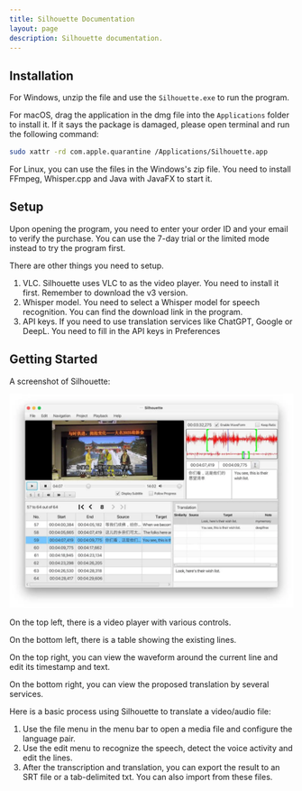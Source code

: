 ```yaml
---
title: Silhouette Documentation
layout: page
description: Silhouette documentation.
---
```


## Installation

For Windows, unzip the file and use the `Silhouette.exe` to run the program.

For macOS, drag the application in the dmg file into the `Applications` folder to install it. If it says the package is damaged, please open terminal and run the following command:

```bash
sudo xattr -rd com.apple.quarantine /Applications/Silhouette.app
```

For Linux, you can use the files in the Windows's zip file. You need to install FFmpeg, Whisper.cpp and Java with JavaFX to start it.


## Setup

Upon opening the program, you need to enter your order ID and your email to verify the purchase. You can use the 7-day trial or the limited mode instead to try the program first.


There are other things you need to setup.

1. VLC. Silhouette uses VLC to as the video player. You need to install it first. Remember to download the v3 version.
2. Whisper model. You need to select a Whisper model for speech recognition. You can find the download link in the program.
3. API keys. If you need to use translation services like ChatGPT, Google or DeepL. You need to fill in the API keys in Preferences


## Getting Started

A screenshot of Silhouette:

![screenshot](/album/silhouette/screenshot_en.webp)

On the top left, there is a video player with various controls. 

On the bottom left, there is a table showing the existing lines. 

On the top right, you can view the waveform around the current line and edit its timestamp and text.

On the bottom right, you can view the proposed translation by several services.

Here is a basic process using Silhouette to translate a video/audio file:

1. Use the file menu in the menu bar to open a media file and configure the language pair.
2. Use the edit menu to recognize the speech, detect the voice activity and edit the lines.
3. After the transcription and translation, you can export the result to an SRT file or a tab-delimited txt. You can also import from these files.





